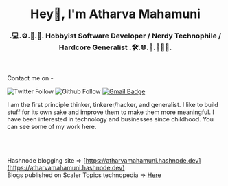 <h1 align="center">Hey👋, I'm Atharva Mahamuni</h1>
<h3 align="center"> .💻.⚙️.🤖.🦾. Hobbyist Software Developer / Nerdy Technophile / Hardcore Generalist .🛠️.🌐.🚀.👨🏻‍💻.</h3>

<br>

<p>Contact me on - <p>

![Twitter Follow](https://img.shields.io/twitter/follow/athmatwt?style=social)
![Github Follow](https://img.shields.io/github/followers/AtharvaMahamuni?style=social)
[![Gmail Badge](https://img.shields.io/badge/-atharvamahamuni@outlook.com-c14438?style=flat-square&logo=Gmail&logoColor=white&link=mailto:atharvamahamuni@outlook.com)](mailto:atharvamahamuni@outlook.com)
<br>

<p align="left">I am the first principle thinker, tinkerer/hacker, and generalist. I like to build stuff for its own sake and improve them to make them more meaningful. I have been interested in technology and businesses since childhood. You can see some of my work here.</p>

<br>
<br>

Hashnode blogging site => [https://atharvamahamuni.hashnode.dev](https://atharvamahamuni.hashnode.dev)
<br>
Blogs published on Scaler Topics technopedia => [Here](https://github.com/AtharvaMahamuni/AtharvaMahamuni/blob/main/scalerTopicsArticles.md)
<br>
